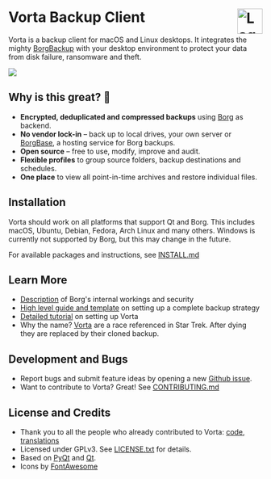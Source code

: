 # Vorta Backup Client <img alt="Logo" src="https://files.qmax.us/vorta/vorta-512px.png" align="right" height="50">

Vorta is a backup client for macOS and Linux desktops. It integrates the mighty [BorgBackup](https://borgbackup.readthedocs.io) with your desktop environment to protect your data from disk failure, ransomware and theft.

![](https://files.qmax.us/vorta-screencast-6.gif)

## Why is this great? 🤩

- **Encrypted, deduplicated and compressed backups** using [Borg](https://borgbackup.readthedocs.io) as backend.
- **No vendor lock-in** – back up to local drives, your own server or [BorgBase](https://www.borgbase.com), a hosting service for Borg backups.
- **Open source** – free to use, modify, improve and audit.
- **Flexible profiles** to group source folders, backup destinations and schedules.
- **One place** to view all point-in-time archives and restore individual files.


## Installation
Vorta should work on all platforms that support Qt and Borg. This includes macOS, Ubuntu, Debian, Fedora, Arch Linux and many others. Windows is currently not supported by Borg, but this may change in the future.

For available packages and instructions, see [INSTALL.md](https://github.com/borgbase/vorta/blob/master/INSTALL.md)


## Learn More
- [Description](https://borgbackup.readthedocs.io/en/stable/internals.html) of Borg's internal workings and security
- [High level guide and template](https://docs.borgbase.com/backup-strategy/steps-with-template/) on setting up a complete backup strategy
- [Detailed tutorial](https://docs.borgbase.com/macos/how-to-backup-your-mac-using-the-vorta-backup-gui/) on setting up Vorta
- Why the name? [Vorta](http://memory-alpha.wikia.com/wiki/Vorta) are a race referenced in Star Trek. After dying they are replaced by their cloned backup.


## Development and Bugs
- Report bugs and submit feature ideas by opening a new [Github issue](https://github.com/borgbase/vorta/issues/new/choose).
- Want to contribute to Vorta? Great! See [CONTRIBUTING.md](https://github.com/borgbase/vorta/blob/master/CONTRIBUTING.md)

## License and Credits
- Thank you to all the people who already contributed to Vorta: [code](https://github.com/borgbase/vorta/graphs/contributors), [translations](https://github.com/borgbase/vorta/issues/159)
- Licensed under GPLv3. See [LICENSE.txt](LICENSE.txt) for details.
- Based on [PyQt](https://riverbankcomputing.com/software/pyqt/intro) and [Qt](https://www.qt.io).
- Icons by [FontAwesome](https://fontawesome.com)
